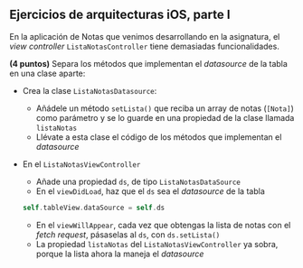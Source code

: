 ## Ejercicios de arquitecturas iOS, parte I

En la aplicación de Notas que venimos desarrollando en la asignatura, el *view controller* `ListaNotasController` tiene demasiadas funcionalidades.

**(4 puntos)** Separa los métodos que implementan el *datasource* de la tabla en una clase aparte:
  - Crea la clase `ListaNotasDatasource`:
    - Añádele un método `setLista()` que reciba un array de notas (`[Nota]`) como parámetro y se lo guarde en una propiedad de la clase llamada `listaNotas`
    - Llévate a esta clase el código de los métodos que implementan el *datasource*
  - En el `ListaNotasViewController`
    - Añade una propiedad  `ds`, de tipo `ListaNotasDataSource` 
    - En el `viewDidLoad`, haz que el `ds` sea el *datasource* de la tabla

    ```swift
    self.tableView.dataSource = self.ds
    ```

    - En el `viewWillAppear`, cada vez que obtengas la lista de notas con el *fetch request*, pásaselas al `ds`, con `ds.setLista()`
    - La propiedad `listaNotas` del `ListaNotasViewController` ya sobra, porque la lista ahora la maneja el *datasource*

